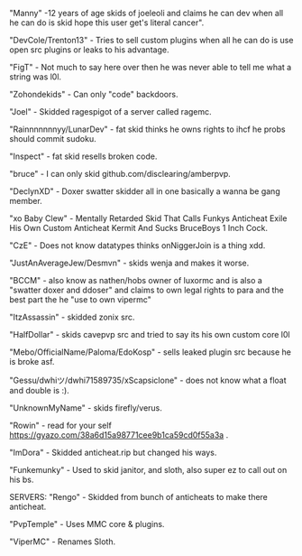 "Manny" -12 years of age skids of joeleoli and claims he can dev when all he can do is skid hope this user get's literal cancer".

"DevCole/Trenton13" - Tries to sell custom plugins when all he can do is use open src plugins or leaks to his advantage.

"FigT" - Not much to say here over then he was never able to tell me what a string was l0l.

"Zohondekids" - Can only "code" backdoors.

"Joel" - Skidded ragespigot of a server called ragemc.

"Rainnnnnnnyy/LunarDev" - fat skid thinks he owns rights to ihcf he probs should commit sudoku.

"Inspect" - fat skid resells broken code.

"bruce" - I can only skid github.com/disclearing/amberpvp.

"DeclynXD" - Doxer swatter skidder all in one basically a wanna be gang member.

"xo Baby Clew" - Mentally Retarded Skid That Calls Funkys Anticheat Exile His Own Custom Anticheat Kermit And Sucks BruceBoys 1 Inch Cock.

"CzE" - Does not know datatypes thinks onNiggerJoin is a thing xdd.

"JustAnAverageJew/Desmvn" - skids wenja and makes it worse.

"BCCM" - also know as nathen/hobs owner of luxormc and is also a "swatter doxer and ddoser" and claims to own legal rights to para and the best part the he "use to own vipermc"

"ItzAssassin" - skidded zonix src.

"HalfDollar" - skids cavepvp src and tried to say its his own custom core l0l

"Mebo/OfficialName/Paloma/EdoKosp" - sells leaked plugin src because he is broke asf.

"Gessu/dwhiツ/dwhi71589735/xScapsiclone" - does not know what a float and double is :).

"UnknownMyName" - skids firefly/verus.

"Rowin" - read for your self https://gyazo.com/38a6d15a98771cee9b1ca59cd0f55a3a .

"ImDora" - Skidded anticheat.rip but changed his ways.

"Funkemunky" - Used to skid janitor, and sloth, also super ez to call out on his bs.

SERVERS:
"Rengo" - Skidded from bunch of anticheats to make there anticheat.

"PvpTemple" - Uses MMC core & plugins.

"ViperMC" - Renames Sloth.
